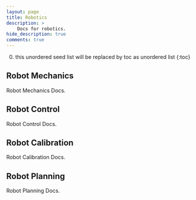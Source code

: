 ```yaml
---
layout: page
title: Robotics
description: >
    Docs for robotics.
hide_description: true
comments: true
---
```


0. this unordered seed list will be replaced by toc as unordered list
{:toc}

## Robot Mechanics
Robot Mechanics Docs.

## Robot Control
Robot Control Docs.

## Robot Calibration
Robot Calibration Docs.

## Robot Planning
Robot Planning Docs.
